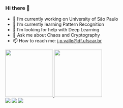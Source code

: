 ### Hi there 👋

- 🔭 I’m currently working on University of São Paulo
- 🌱 I’m currently learning Pattern Recognition
- 🤔 I’m looking for help with Deep Learning
- 💬 Ask me about Chaos and Cryptography
- 📫 How to reach me: j.p.valle@df.ufscar.br

<div>
   <a href="https://github.com/vallejp">
   <img height="150em" src="https://github-readme-stats.vercel.app/api?username=vallejp&show_icons=true&theme=merko&include_all_commits=true&count_private=true"/>
   <img height="150em" src="https://github-readme-stats.vercel.app/api/top-langs/?username=vallejp&layout=demo&langs_count=16&theme=merko"/>
</div>

  
<div>
  <a href = "j.p.valle@df.ufscar.br"><img src="https://img.shields.io/badge/-Gmail-%23333?style=for-the-badge&logo=gmail&logoColor=white" target="_blank"></a>
  <a href = "https://br.linkedin.com/in/jo%C3%A3o-pedro-do-valle-alvarenga-567392162" target="_blank"><img src="https://img.shields.io/badge/-LinkedIn-%230077B5?style=for-the-badge&logo=linkedin&logoColor=white" target="_blank"></a>
  <a href = "http://lattes.cnpq.br/3839730482629141" target="_blank"><img src="https://img.shields.io/badge/cv-lattes-yellowgreen" target="_blank"></a>
</div>
